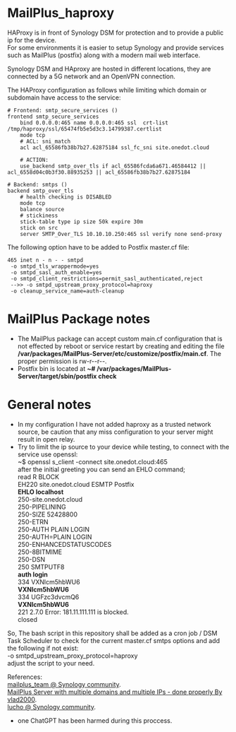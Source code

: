# MailPlus_haproxy

HAProxy is in front of Synology DSM for protection and to provide a public ip for the device.  
For some environments it is easier to setup Synology and provide services such as MailPlus (postfix) along with a modern mail web interface.

Synology DSM and HAproxy are hosted in different locations, they are connected by a 5G network and an OpenVPN connection.

The HAProxy configuration as follows while limiting which domain or subdomain have access to the service:
```
# Frontend: smtp_secure_services ()
frontend smtp_secure_services
    bind 0.0.0.0:465 name 0.0.0.0:465 ssl  crt-list /tmp/haproxy/ssl/65474fb5e5d3c3.14799387.certlist 
    mode tcp
    # ACL: sni_match
    acl acl_65586fb38b7b27.62875184 ssl_fc_sni site.onedot.cloud

    # ACTION:
    use_backend smtp_over_tls if acl_65586fcda6a671.46584412 || acl_6558d04c0b3f30.88935253 || acl_65586fb38b7b27.62875184

# Backend: smtps ()
backend smtp_over_tls
    # health checking is DISABLED
    mode tcp
    balance source
    # stickiness
    stick-table type ip size 50k expire 30m  
    stick on src
    server SMTP_Over_TLS 10.10.10.250:465 ssl verify none send-proxy
```

The following option have to be added to Postfix master.cf file:  
```
465 inet n - n - - smtpd
 -o smtpd_tls_wrappermode=yes
 -o smtpd_sasl_auth_enable=yes
 -o smtpd_client_restrictions=permit_sasl_authenticated,reject
 -->> -o smtpd_upstream_proxy_protocol=haproxy
 -o cleanup_service_name=auth-cleanup
```

# MailPlus Package notes
* The MailPlus package can accept custom main.cf configuration that is not effected by reboot or service restart by creating and editing the file **/var/packages/MailPlus-Server/etc/customize/postfix/main.cf**. The proper permission is rw-r--r--.  
* Postfix bin is located at **~# /var/packages/MailPlus-Server/target/sbin/postfix check**

# General notes
* In my configuration I have not added haproxy as a trusted network source, be caution that any miss configuration to your server might result in open relay.  
* Try to limit the ip source to your device while testing, to connect with the service use openssl:  
~$ openssl s_client -connect site.onedot.cloud:465  
after the initial greeting you can send an EHLO command;  
read R BLOCK  
EH220 site.onedot.cloud ESMTP Postfix  
**EHLO localhost**  
250-site.onedot.cloud  
250-PIPELINING  
250-SIZE 52428800  
250-ETRN  
250-AUTH PLAIN LOGIN  
250-AUTH=PLAIN LOGIN  
250-ENHANCEDSTATUSCODES  
250-8BITMIME  
250-DSN  
250 SMTPUTF8  
**auth login**  
334 VXNlcm5hbWU6  
**VXNlcm5hbWU6**  
334 UGFzc3dvcmQ6  
**VXNlcm5hbWU6**  
221 2.7.0 Error: 181.11.111.111 is blocked.  
closed  

So, The bash script in this repository shall be added as a cron job / DSM Task Scheduler to check for the current master.cf smtps options and add the following if not exist:  
-o smtpd_upstream_proxy_protocol=haproxy  
adjust the script to your need.


References:  
[mailplus_team @ Synology community](https://community.synology.com/enu/forum/17/post/103387).  
[MailPlus Server with multiple domains and multiple IPs - done properly By vlad2000](https://community.synology.com/enu/forum/8/post/163585).  
[lucho @ Synology community](https://community.synology.com/enu/forum/17/post/115087).  

* one ChatGPT has been harmed during this proccess.
